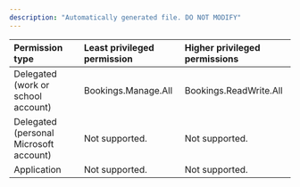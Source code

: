```yaml
---
description: "Automatically generated file. DO NOT MODIFY"
---
```


|Permission type|Least privileged permission|Higher privileged permissions|
|:---|:---|:---|
|Delegated (work or school account)|Bookings.Manage.All|Bookings.ReadWrite.All|
|Delegated (personal Microsoft account)|Not supported.|Not supported.|
|Application|Not supported.|Not supported.|

